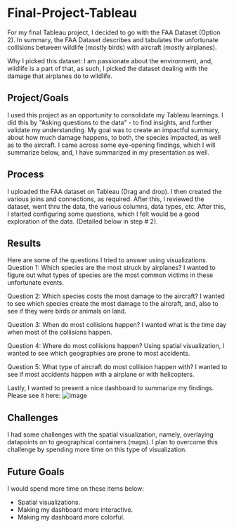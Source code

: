 # Final-Project-Tableau
For my final Tableau project, I decided to go with the FAA Dataset (Option 2).
In summary, the FAA Dataset describes and tabulates the unfortunate collisions between wildlife (mostly birds) with aircraft (mostly airplanes).

Why I picked this dataset: I am passionate about the environment, and, wildlife is a part of that, as such, I picked the dataset dealing with the damage that airplanes do to wildlife.

## Project/Goals
I used this project as an opportunity to consolidate my Tableau learnings.
I did this by "Asking questions to the data" - to find insights, and further validate my understanding.
My goal was to create an impactful summary, about how much damage happens, to both, the species impacted, as well as to the aircraft. I came across some eye-opening findings, which I will summarize below, and, I have summarized in my presentation as well.

## Process
I uploaded the FAA dataset on Tableau (Drag and drop).
I then created the various joins and connections, as required.
After this, I reviewed the dataset, went thru the data, the various columns, data types, etc.
After this, I started configuring some questions, which I felt would be a good exploration of the data.
(Detailed below in step # 2).

## Results
Here are some of the questions I tried to answer using visualizations.
Question 1: Which species are the most struck by airplanes?
I wanted to figure out what types of species are the most common victims in these unfortunate events.

Question 2: Which species costs the most damage to the aircraft?
I wanted to see which species create the most damage to the aircraft, and, also to see if they were birds or animals on land.

Question 3: When do most collisions happen?
I wanted what is the time day when most of the collisions happen.

Question 4: Where do most collisions happen?
Using spatial visualization, I wanted to see which geographies are prone to most accidents.

Question 5: What type of aircraft do most collision happen with?
I wanted to see if most accidents happen with a airplane or with helicopters.

Lastly, I wanted to present a nice dashboard to summarize my findings. 
Please see it here:
![image](https://github.com/Goraw11/Tableau/assets/157068568/966392fa-2b84-4ea0-b25a-0806fd52ca47)


## Challenges 
I had some challenges with the spatial visualization, namely, overlaying datapoints on to geographical containers (maps). I plan to overcome this challenge by spending more time on this type of visualization.

## Future Goals
I would spend more time on these items below:
- Spatial visualizations.
- Making my dashboard more interactive.
- Making my dashboard more colorful.
